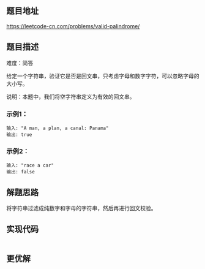 ## 题目地址

https://leetcode-cn.com/problems/valid-palindrome/

## 题目描述

难度：简答

给定一个字符串，验证它是否是回文串，只考虑字母和数字字符，可以忽略字母的大小写。

说明：本题中，我们将空字符串定义为有效的回文串。

### 示例1：

```
输入: "A man, a plan, a canal: Panama"
输出: true
```

### 示例2：

```
输入: "race a car"
输出: false
```

## 解题思路

将字符串过滤成纯数字和字母的字符串，然后再进行回文校验。

## 实现代码


```js

```

## 更优解



```js

```

